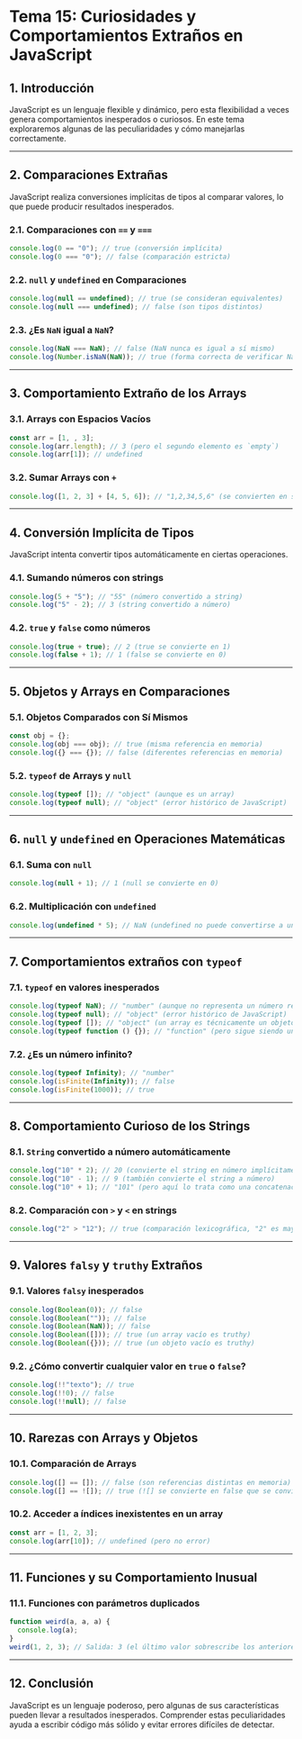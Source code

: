 # **Tema 15: Curiosidades y Comportamientos Extraños en JavaScript**

## **1. Introducción**

JavaScript es un lenguaje flexible y dinámico, pero esta flexibilidad a veces genera comportamientos inesperados o curiosos. En este tema exploraremos algunas de las peculiaridades y cómo manejarlas correctamente.

---

## **2. Comparaciones Extrañas**

JavaScript realiza conversiones implícitas de tipos al comparar valores, lo que puede producir resultados inesperados.

### **2.1. Comparaciones con `==` y `===`**

```js
console.log(0 == "0"); // true (conversión implícita)
console.log(0 === "0"); // false (comparación estricta)
```

### **2.2. `null` y `undefined` en Comparaciones**

```js
console.log(null == undefined); // true (se consideran equivalentes)
console.log(null === undefined); // false (son tipos distintos)
```

### **2.3. ¿Es `NaN` igual a `NaN`?**

```js
console.log(NaN === NaN); // false (NaN nunca es igual a sí mismo)
console.log(Number.isNaN(NaN)); // true (forma correcta de verificar NaN)
```

---

## **3. Comportamiento Extraño de los Arrays**

### **3.1. Arrays con Espacios Vacíos**

```js
const arr = [1, , 3];
console.log(arr.length); // 3 (pero el segundo elemento es `empty`)
console.log(arr[1]); // undefined
```

### **3.2. Sumar Arrays con `+`**

```js
console.log([1, 2, 3] + [4, 5, 6]); // "1,2,34,5,6" (se convierten en strings y se concatenan)
```

---

## **4. Conversión Implícita de Tipos**

JavaScript intenta convertir tipos automáticamente en ciertas operaciones.

### **4.1. Sumando números con strings**

```js
console.log(5 + "5"); // "55" (número convertido a string)
console.log("5" - 2); // 3 (string convertido a número)
```

### **4.2. `true` y `false` como números**

```js
console.log(true + true); // 2 (true se convierte en 1)
console.log(false + 1); // 1 (false se convierte en 0)
```

---

## **5. Objetos y Arrays en Comparaciones**

### **5.1. Objetos Comparados con Sí Mismos**

```js
const obj = {};
console.log(obj === obj); // true (misma referencia en memoria)
console.log({} === {}); // false (diferentes referencias en memoria)
```

### **5.2. `typeof` de Arrays y `null`**

```js
console.log(typeof []); // "object" (aunque es un array)
console.log(typeof null); // "object" (error histórico de JavaScript)
```

---

## **6. `null` y `undefined` en Operaciones Matemáticas**

### **6.1. Suma con `null`**

```js
console.log(null + 1); // 1 (null se convierte en 0)
```

### **6.2. Multiplicación con `undefined`**

```js
console.log(undefined * 5); // NaN (undefined no puede convertirse a un número)
```

---

## **7. Comportamientos extraños con `typeof`**

### **7.1. `typeof` en valores inesperados**

```js
console.log(typeof NaN); // "number" (aunque no representa un número real)
console.log(typeof null); // "object" (error histórico de JavaScript)
console.log(typeof []); // "object" (un array es técnicamente un objeto)
console.log(typeof function () {}); // "function" (pero sigue siendo un objeto)
```

### **7.2. ¿Es un número infinito?**

```js
console.log(typeof Infinity); // "number"
console.log(isFinite(Infinity)); // false
console.log(isFinite(1000)); // true
```

---

## **8. Comportamiento Curioso de los Strings**

### **8.1. `String` convertido a número automáticamente**

```js
console.log("10" * 2); // 20 (convierte el string en número implícitamente)
console.log("10" - 1); // 9 (también convierte el string a número)
console.log("10" + 1); // "101" (pero aquí lo trata como una concatenación de string)
```

### **8.2. Comparación con `>` y `<` en strings**

```js
console.log("2" > "12"); // true (comparación lexicográfica, "2" es mayor que "1")
```

---

## **9. Valores `falsy` y `truthy` Extraños**

### **9.1. Valores `falsy` inesperados**

```js
console.log(Boolean(0)); // false
console.log(Boolean("")); // false
console.log(Boolean(NaN)); // false
console.log(Boolean([])); // true (un array vacío es truthy)
console.log(Boolean({})); // true (un objeto vacío es truthy)
```

### **9.2. ¿Cómo convertir cualquier valor en `true` o `false`?**

```js
console.log(!!"texto"); // true
console.log(!!0); // false
console.log(!!null); // false
```

---

## **10. Rarezas con Arrays y Objetos**

### **10.1. Comparación de Arrays**

```js
console.log([] == []); // false (son referencias distintas en memoria)
console.log([] == ![]); // true (![] se convierte en false que se convierte en 0 implícitamente y [] es también convertido a 0 a efectos de esta comparación)
```

### **10.2. Acceder a índices inexistentes en un array**

```js
const arr = [1, 2, 3];
console.log(arr[10]); // undefined (pero no error)
```

---

## **11. Funciones y su Comportamiento Inusual**

### **11.1. Funciones con parámetros duplicados**

```js
function weird(a, a, a) {
  console.log(a);
}
weird(1, 2, 3); // Salida: 3 (el último valor sobrescribe los anteriores)
```

---

## **12. Conclusión**

JavaScript es un lenguaje poderoso, pero algunas de sus características pueden llevar a resultados inesperados. Comprender estas peculiaridades ayuda a escribir código más sólido y evitar errores difíciles de detectar.
